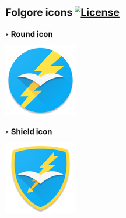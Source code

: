 # Folgore icons [![License](https://img.shields.io/badge/license-Apache%202-4EB1BA.svg?style=flat-square)](https://www.apache.org/licenses/LICENSE-2.0.html)

## ‣ Round icon
<img src="https://github.com/folgore95/folgore-icons/blob/master/round/ic_launcher%20xxxhdpi.png"/>

## ‣ Shield icon
<img src="https://github.com/folgore95/folgore-icons/blob/master/shield/ic_launcher%20xxxhdpi.png"/>



